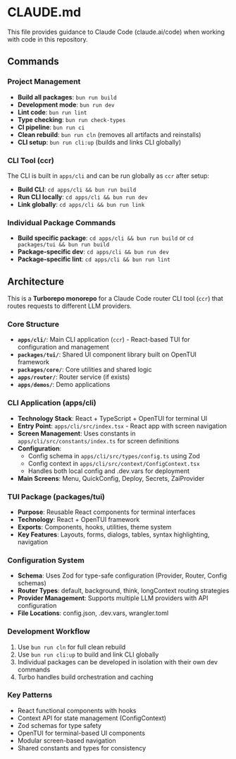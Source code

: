 # CLAUDE.md

This file provides guidance to Claude Code (claude.ai/code) when working with code in this repository.

## Commands

### Project Management
- **Build all packages**: `bun run build`
- **Development mode**: `bun run dev`
- **Lint code**: `bun run lint`
- **Type checking**: `bun run check-types`
- **CI pipeline**: `bun run ci`
- **Clean rebuild**: `bun run cln` (removes all artifacts and reinstalls)
- **CLI setup**: `bun run cli:up` (builds and links CLI globally)

### CLI Tool (ccr)
The CLI is built in `apps/cli` and can be run globally as `ccr` after setup:
- **Build CLI**: `cd apps/cli && bun run build`
- **Run CLI locally**: `cd apps/cli && bun run dev`
- **Link globally**: `cd apps/cli && bun run link`

### Individual Package Commands
- **Build specific package**: `cd apps/cli && bun run build` or `cd packages/tui && bun run build`
- **Package-specific dev**: `cd apps/cli && bun run dev`
- **Package-specific lint**: `cd apps/cli && bun run lint`

## Architecture

This is a **Turborepo monorepo** for a Claude Code router CLI tool (`ccr`) that routes requests to different LLM providers.

### Core Structure
- **`apps/cli/`**: Main CLI application (`ccr`) - React-based TUI for configuration and management
- **`packages/tui/`**: Shared UI component library built on OpenTUI framework
- **`packages/core/`**: Core utilities and shared logic
- **`apps/router/`**: Router service (if exists)
- **`apps/demos/`**: Demo applications

### CLI Application (apps/cli)
- **Technology Stack**: React + TypeScript + OpenTUI for terminal UI
- **Entry Point**: `apps/cli/src/index.tsx` - React app with screen navigation
- **Screen Management**: Uses constants in `apps/cli/src/constants/index.ts` for screen definitions
- **Configuration**:
  - Config schema in `apps/cli/src/types/config.ts` using Zod
  - Config context in `apps/cli/src/context/ConfigContext.tsx`
  - Handles both local config and .dev.vars for deployment
- **Main Screens**: Menu, QuickConfig, Deploy, Secrets, ZaiProvider

### TUI Package (packages/tui)
- **Purpose**: Reusable React components for terminal interfaces
- **Technology**: React + OpenTUI framework
- **Exports**: Components, hooks, utilities, theme system
- **Key Features**: Layouts, forms, dialogs, tables, syntax highlighting, navigation

### Configuration System
- **Schema**: Uses Zod for type-safe configuration (Provider, Router, Config schemas)
- **Router Types**: default, background, think, longContext routing strategies
- **Provider Management**: Supports multiple LLM providers with API configuration
- **File Locations**: config.json, .dev.vars, wrangler.toml

### Development Workflow
1. Use `bun run cln` for full clean rebuild
2. Use `bun run cli:up` to build and link CLI globally
3. Individual packages can be developed in isolation with their own dev commands
4. Turbo handles build orchestration and caching

### Key Patterns
- React functional components with hooks
- Context API for state management (ConfigContext)
- Zod schemas for type safety
- OpenTUI for terminal-based UI components
- Modular screen-based navigation
- Shared constants and types for consistency